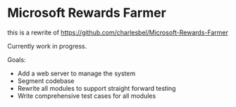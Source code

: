 # Microsoft Rewards Farmer
this is a rewrite of https://github.com/charlesbel/Microsoft-Rewards-Farmer

Currently work in progress. 

Goals: 
* Add a web server to manage the system
* Segment codebase
* Rewrite all modules to support straight forward testing
* Write comprehensive test cases for all modules
